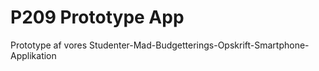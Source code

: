 # P209 Prototype App
 Prototype af vores Studenter-Mad-Budgetterings-Opskrift-Smartphone-Applikation
